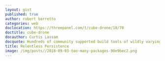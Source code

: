 ```yaml
---
layout: gist
published: true
author: robert barretto
categories: web
doclocation: https://threepanel.com/t/cube-drone/18/70
doctitle: cube-drone
docauthor: Curtis Lassam
docquote: Hundreds of community supported build tools of wildly varying quality
title: Relentless Persistence
image: /img/posts//2018-09-03-too-many-packages-90e9bec2.png
---
```


